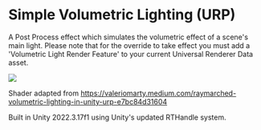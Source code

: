 # Simple Volumetric Lighting (URP)
A Post Process effect which simulates the volumetric effect of a scene's main light. Please note that for the override to take effect you must add a 'Volumetric Light Render Feature' to your current Universal Renderer Data asset.

![](https://github.com/JARcraft2/urp-simple-volumetric-lighting/blob/main/scene_comparison.gif)

Shader adapted from https://valeriomarty.medium.com/raymarched-volumetric-lighting-in-unity-urp-e7bc84d31604

Built in Unity 2022.3.17f1 using Unity's updated RTHandle system.